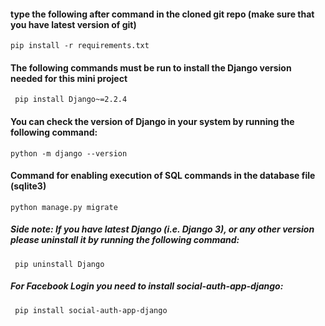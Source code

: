 #### type the following after command in the cloned git repo (make sure that you have latest version of git)
`` pip install -r requirements.txt  ``

#### The following commands must be run to install the Django version needed for this mini project
`` pip install Django~=2.2.4``

#### You can check the version of Django in your system by running the following command:
``python -m django --version ``

#### Command for enabling execution of SQL commands in the database file (sqlite3)
``python manage.py migrate``

##### Side note: If you have latest Django (i.e. Django 3), or any other version please uninstall it by running the following command:
`` pip uninstall Django`` 

##### For Facebook Login you need to install social-auth-app-django:
`` pip install social-auth-app-django``